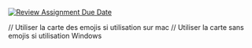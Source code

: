 [![Review Assignment Due Date](https://classroom.github.com/assets/deadline-readme-button-24ddc0f5d75046c5622901739e7c5dd533143b0c8e959d652212380cedb1ea36.svg)](https://classroom.github.com/a/Tj1YMqiS)

// Utiliser la carte des emojis si utilisation sur mac 
// Utiliser la carte sans emojis si utilisation Windows
